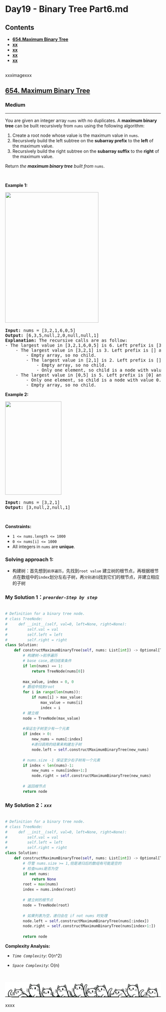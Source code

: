 # Day19 - Binary Tree Part6.md


## Contents
* **[654.Maximum Binary Tree](#654)**
* **[xx](#)**
* **[xx](#)**
* **[xx](#)**
* **[xx](#)**
<br>
xxximagexxx
<br>
<h2 id = '654'><a href="https://leetcode.com/problems/maximum-binary-tree">654. Maximum Binary Tree</a></h2><h3>Medium</h3><hr><p>You are given an integer array <code>nums</code> with no duplicates. A <strong>maximum binary tree</strong> can be built recursively from <code>nums</code> using the following algorithm:</p>

<ol>
	<li>Create a root node whose value is the maximum value in <code>nums</code>.</li>
	<li>Recursively build the left subtree on the <strong>subarray prefix</strong> to the <strong>left</strong> of the maximum value.</li>
	<li>Recursively build the right subtree on the <strong>subarray suffix</strong> to the <strong>right</strong> of the maximum value.</li>
</ol>

<p>Return <em>the <strong>maximum binary tree</strong> built from </em><code>nums</code>.</p>

<p>&nbsp;</p>
<p><strong class="example">Example 1:</strong></p>
<img alt="" src="https://assets.leetcode.com/uploads/2020/12/24/tree1.jpg" style="width: 302px; height: 421px;" />
<pre>
<strong>Input:</strong> nums = [3,2,1,6,0,5]
<strong>Output:</strong> [6,3,5,null,2,0,null,null,1]
<strong>Explanation:</strong> The recursive calls are as follow:
- The largest value in [3,2,1,6,0,5] is 6. Left prefix is [3,2,1] and right suffix is [0,5].
    - The largest value in [3,2,1] is 3. Left prefix is [] and right suffix is [2,1].
        - Empty array, so no child.
        - The largest value in [2,1] is 2. Left prefix is [] and right suffix is [1].
            - Empty array, so no child.
            - Only one element, so child is a node with value 1.
    - The largest value in [0,5] is 5. Left prefix is [0] and right suffix is [].
        - Only one element, so child is a node with value 0.
        - Empty array, so no child.
</pre>

<p><strong class="example">Example 2:</strong></p>
<img alt="" src="https://assets.leetcode.com/uploads/2020/12/24/tree2.jpg" style="width: 182px; height: 301px;" />
<pre>
<strong>Input:</strong> nums = [3,2,1]
<strong>Output:</strong> [3,null,2,null,1]
</pre>

<p>&nbsp;</p>
<p><strong>Constraints:</strong></p>

<ul>
	<li><code>1 &lt;= nums.length &lt;= 1000</code></li>
	<li><code>0 &lt;= nums[i] &lt;= 1000</code></li>
	<li>All integers in <code>nums</code> are <strong>unique</strong>.</li>
</ul>

### Solving approach 1:

- 构建树：首先想到`前序遍历`，先找到`root value` 建立树的根节点，再根据根节点在数组中的`index`划分左右子树，再`分别递归`找到它们的根节点，并建立相应的子树


### My Solution 1：_`preorder-Step by step`_  

  
```python

# Definition for a binary tree node.
# class TreeNode:
#     def __init__(self, val=0, left=None, right=None):
#         self.val = val
#         self.left = left
#         self.right = right
class Solution:
    def constructMaximumBinaryTree(self, nums: List[int]) -> Optional[TreeNode]:
        # 构建树->前序遍历
        # base case,递归结束条件
        if len(nums) == 1:
            return TreeNode(nums[0])

        max_value, index = 0, 0
        # 数组中找到root
        for i in range(len(nums)):
            if nums[i] > max_value:
                max_value = nums[i]
                index = i
        # 建立根
        node = TreeNode(max_value)
        
        #保证左子树至少有一个元素
        if index > 0:
            new_nums = nums[:index]
            #递归调用的结果来构建左子树
            node.left = self.constructMaximumBinaryTree(new_nums)
        
        # nums.size -1 保证至少右子树有一个元素
        if index < len(nums)-1:
            new_nums = nums[index+1:]
            node.right = self.constructMaximumBinaryTree(new_nums)
        
        # 返回根节点
        return node
```

### My Solution 2：_`xxx`_  

  
```python

# Definition for a binary tree node.
# class TreeNode:
#     def __init__(self, val=0, left=None, right=None):
#         self.val = val
#         self.left = left
#         self.right = right
class Solution:
    def constructMaximumBinaryTree(self, nums: List[int]) -> Optional[TreeNode]:
        # 尽管 nums.size >= 1,但是递归后的数组有可能是空的
        # 检查nums是否为空
        if not nums:
            return None
        root = max(nums)
        index = nums.index(root)

        # 建立树的根节点
        node = TreeNode(root)    

        # 如果列表为空，递归会在 if not nums 时处理
        node.left = self.constructMaximumBinaryTree(nums[:index])
        node.right = self.constructMaximumBinaryTree(nums[index+1:])

        return node
```


**Complexity Analysis:**  

- *`Time Complexity`*:
O(n^2)
  
- *`Space Complexity`*:
O(n)
<br>

![Dividing Line](https://github.com/samuelusc/Algomuscle/blob/main/assets/CatDividing.png)



xxxx








